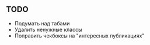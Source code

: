 ## TODO
- Подумать над табами
- Удалить ненужные классы
- Поправить чекбоксы на "интересных публикациях"